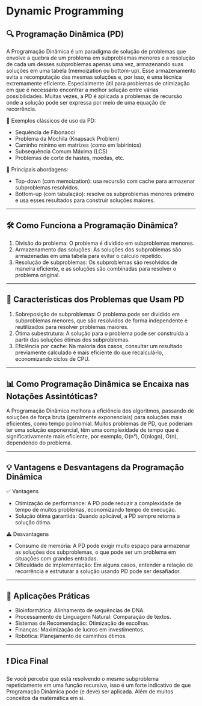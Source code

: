 # Dynamic Programming

## 🔍 Programação Dinâmica (PD)

A Programação Dinâmica é um paradigma de solução de problemas que envolve a quebra de um
problema em subproblemas menores e a resolução de cada um desses subproblemas apenas uma vez,
armazenando suas soluções em uma tabela (memoization ou bottom-up). Esse armazenamento evita
a recomputação das mesmas soluções e, por isso, é uma técnica extremamente eficiente.
Especialmente útil para problemas de otimização em que é necessário encontrar a melhor solução
entre várias possibilidades. Muitas vezes, a PD é aplicada a problemas de recursão onde a solução
pode ser expressa por meio de uma equação de recorrência.

🔹 Exemplos clássicos de uso da PD:

- Sequência de Fibonacci
- Problema da Mochila (Knapsack Problem)
- Caminho mínimo em matrizes (como em labirintos)
- Subsequência Comum Máxima (LCS)
- Problemas de corte de hastes, moedas, etc.

🔹 Principais abordagens:

- Top-down (com memoization): usa recursão com cache para armazenar subproblemas resolvidos.
- Bottom-up (com tabulação): resolve os subproblemas menores primeiro e usa esses resultados para construir soluções maiores.

---

## 🛠 Como Funciona a Programação Dinâmica?

1. Divisão do problema: O problema é dividido em subproblemas menores.
2. Armazenamento das soluções: As soluções dos subproblemas são armazenadas em uma tabela para evitar o cálculo repetido.
3. Resolução de subproblemas: Os subproblemas são resolvidos de maneira eficiente, e as soluções são combinadas para resolver o problema original.

---

## 🧠 Características dos Problemas que Usam PD

1. Sobreposição de subproblemas: O problema pode ser dividido em subproblemas menores, que são resolvidos de forma independente e reutilizados para resolver problemas maiores.
2. Ótima subestrutura: A solução para o problema pode ser construída a partir das soluções ótimas dos subproblemas.
3. Eficiência por cache: Na maioria dos casos, consultar um resultado previamente calculado é mais eficiente do que recalculá-lo, economizando ciclos de CPU.

---

## 📊 Como Programação Dinâmica se Encaixa nas Notações Assintóticas?

A Programação Dinâmica melhora a eficiência dos algoritmos, passando de soluções de força bruta
(geralmente exponenciais) para soluções mais eficientes, como tempo polinomial. Muitos problemas
de PD, que poderiam ter uma solução exponencial, têm uma complexidade de tempo que é
significativamente mais eficiente, por exemplo, O(n²), O(nlogn), O(n), dependendo do problema.

---

## 💡 Vantagens e Desvantagens da Programação Dinâmica

✅ Vantagens

- Otimização de performance: A PD pode reduzir a complexidade de tempo de muitos problemas, economizando tempo de execução.
- Solução ótima garantida: Quando aplicável, a PD sempre retorna a solução ótima.

⚠️ Desvantagens

- Consumo de memória: A PD pode exigir muito espaço para armazenar as soluções dos subproblemas,
  o que pode ser um problema em situações com grandes entradas.
- Dificuldade de implementação: Em alguns casos, entender a relação de recorrência e estruturar
  a solução usando PD pode ser desafiador.

---

## 🚀 Aplicações Práticas

- Bioinformática: Alinhamento de sequências de DNA.
- Processamento de Linguagem Natural: Comparação de textos.
- Sistemas de Recomendação: Otimização de escolhas.
- Finanças: Maximização de lucros em investimentos.
- Robótica: Planejamento de caminhos ótimos.

---

## ❗ Dica Final

Se você percebe que está resolvendo o mesmo subproblema repetidamente em uma função recursiva,
isso é um forte indicativo de que Programação Dinâmica pode (e deve) ser aplicada. Além de muitos
conceitos da matemática em si.
